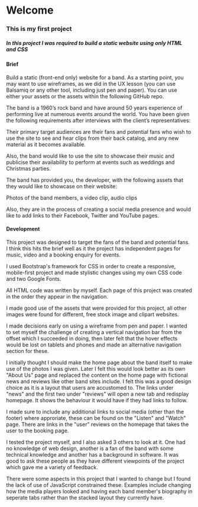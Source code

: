 # Welcome

### This is my first project

##### In this project I was required to build a static website using only HTML and CSS

#### Brief

Build a static (front-end only) website for a band. As a starting point, you may want to use wireframes, as we did in the UX lesson (you can use Balsamiq or any other tool, including just pen and paper). You can use either your assets or the assets within the following GitHub repo.

The band is a 1960’s rock band and have around 50 years experience of performing live at numerous events around the world. You have been given the following requirements after interviews with the client’s representatives:

Their primary target audiences are their fans and potential fans who wish to use the site to see and hear clips from their back catalog, and any new material as it becomes available.

Also, the band would like to use the site to showcase their music and publicise their availability to perform at events such as weddings and Christmas parties.

The band has provided you, the developer, with the following assets that they would like to showcase on their website:

Photos of the band members, a video clip, audio clips

Also, they are in the process of creating a social media presence and would like to add links to their Facebook, Twitter and YouTube pages.

#### Development

This project was designed to target the fans of the band and potential fans. I think this hits the brief well as it the project has independent pages for music, video and a booking enquiry for events.

I used Bootstrap's framework for CSS in order to create a responsive, mobile-first project and made stylistic changes using my own CSS code and two Google Fonts.

All HTML code was written by myself. Each page of this project was created in the order they appear in the navigation.

I made good use of the assets that were provided for this project, all other images were found for different, free stock image and clipart websites.

I made decisions early on using a wireframe from pen and paper. I wanted to set myself the challenge of creating a vertical navigation bar from the offset which I succeeded in doing, then later felt that the hover effects would be lost on tablets and phones and made an alternative navigation section for these.

I initially thought I should make the home page about the band itself to make use of the photos I was given. Later I felt this would look better as its own "About Us" page and replaced the content on the home page with fictional news and reviews like other band sites include. I felt this was a good design choice as it is a layout that users are accustomed to. The links under "news" and the first two under "reviews" will open a new tab and redisplay homepage. It shows the behaviour it would have if they had links to follow.

I made sure to include any additional links to social media (other than the footer) where approriate, these can be found on the "Listen" and "Watch" page. There are links in the "user" reviews on the homepage that takes the user to the booking page.

I tested the project myself, and I also asked 3 others to look at it. One had no knowledge of web design, another is a fan of the band with some technical knowledge and another has a background in software. It was good to ask these people as they have different viewpoints of the project which gave me a variety of feedback.

There were some aspects in this project that I wanted to change but I found the lack of use of JavaScript constrained these. Examples include changing how the media players looked and having each band member's biography in seperate tabs rather than the stacked layout they currently have.